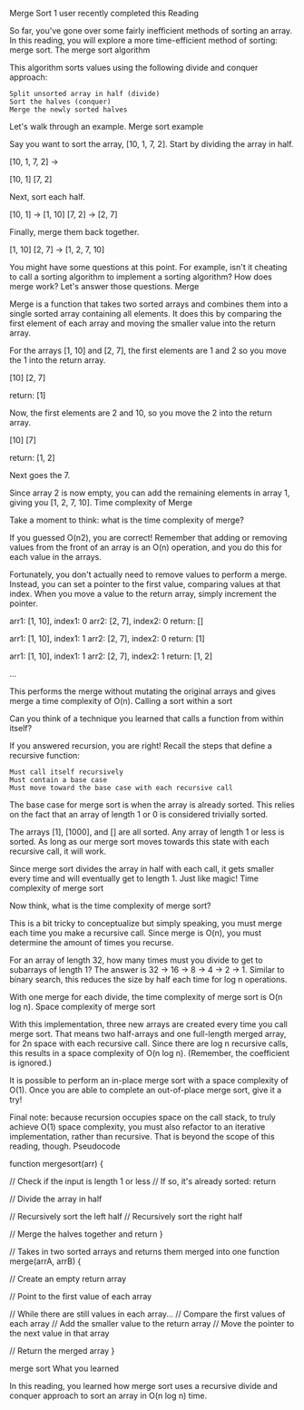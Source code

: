 Merge Sort
1 user recently completed this Reading

So far, you've gone over some fairly inefficient methods of sorting an array. In this reading, you will explore a more time-efficient method of sorting: merge sort.
The merge sort algorithm

This algorithm sorts values using the following divide and conquer approach:

    Split unsorted array in half (divide)
    Sort the halves (conquer)
    Merge the newly sorted halves

Let's walk through an example.
Merge sort example

Say you want to sort the array, [10, 1, 7, 2]. Start by dividing the array in half.

[10, 1, 7, 2] ->

[10, 1] [7, 2]

Next, sort each half.

[10, 1] -> [1, 10]
[7, 2] -> [2, 7]

Finally, merge them back together.

[1, 10] [2, 7] -> [1, 2, 7, 10]

You might have some questions at this point. For example, isn't it cheating to call a sorting algorithm to implement a sorting algorithm? How does merge work? Let's answer those questions.
Merge

Merge is a function that takes two sorted arrays and combines them into a single sorted array containing all elements. It does this by comparing the first element of each array and moving the smaller value into the return array.

For the arrays [1, 10] and [2, 7], the first elements are 1 and 2 so you move the 1 into the return array.

[10] [2, 7]

return: [1]

Now, the first elements are 2 and 10, so you move the 2 into the return array.

[10] [7]

return: [1, 2]

Next goes the 7.

Since array 2 is now empty, you can add the remaining elements in array 1, giving you [1, 2, 7, 10].
Time complexity of Merge

Take a moment to think: what is the time complexity of merge?

If you guessed O(n2), you are correct! Remember that adding or removing values from the front of an array is an O(n) operation, and you do this for each value in the arrays.

Fortunately, you don't actually need to remove values to perform a merge. Instead, you can set a pointer to the first value, comparing values at that index. When you move a value to the return array, simply increment the pointer.

arr1: [1, 10], index1: 0
arr2: [2, 7], index2: 0
return: []

arr1: [1, 10], index1: 1
arr2: [2, 7], index2: 0
return: [1]

arr1: [1, 10], index1: 1
arr2: [2, 7], index2: 1
return: [1, 2]

...

This performs the merge without mutating the original arrays and gives merge a time complexity of O(n).
Calling a sort within a sort

Can you think of a technique you learned that calls a function from within itself?

If you answered recursion, you are right! Recall the steps that define a recursive function:

    Must call itself recursively
    Must contain a base case
    Must move toward the base case with each recursive call

The base case for merge sort is when the array is already sorted. This relies on the fact that an array of length 1 or 0 is considered trivially sorted.

The arrays [1], [1000], and [] are all sorted. Any array of length 1 or less is sorted. As long as our merge sort moves towards this state with each recursive call, it will work.

Since merge sort divides the array in half with each call, it gets smaller every time and will eventually get to length 1. Just like magic!
Time complexity of merge sort

Now think, what is the time complexity of merge sort?

This is a bit tricky to conceptualize but simply speaking, you must merge each time you make a recursive call. Since merge is O(n), you must determine the amount of times you recurse.

For an array of length 32, how many times must you divide to get to subarrays of length 1? The answer is 32 -> 16 -> 8 -> 4 -> 2 -> 1. Similar to binary search, this reduces the size by half each time for log n operations.

With one merge for each divide, the time complexity of merge sort is O(n log n).
Space complexity of merge sort

With this implementation, three new arrays are created every time you call merge sort. That means two half-arrays and one full-length merged array, for 2n space with each recursive call. Since there are log n recursive calls, this results in a space complexity of O(n log n). (Remember, the coefficient is ignored.)

It is possible to perform an in-place merge sort with a space complexity of O(1). Once you are able to complete an out-of-place merge sort, give it a try!

Final note: because recursion occupies space on the call stack, to truly achieve O(1) space complexity, you must also refactor to an iterative implementation, rather than recursive. That is beyond the scope of this reading, though.
Pseudocode

function mergesort(arr) {

// Check if the input is length 1 or less
// If so, it's already sorted: return

// Divide the array in half

// Recursively sort the left half
// Recursively sort the right half

// Merge the halves together and return
}

// Takes in two sorted arrays and returns them merged into one
function merge(arrA, arrB) {

// Create an empty return array

// Point to the first value of each array

// While there are still values in each array...
// Compare the first values of each array
// Add the smaller value to the return array
// Move the pointer to the next value in that array

// Return the merged array
}

merge sort
What you learned

In this reading, you learned how merge sort uses a recursive divide and conquer approach to sort an array in O(n log n) time.
